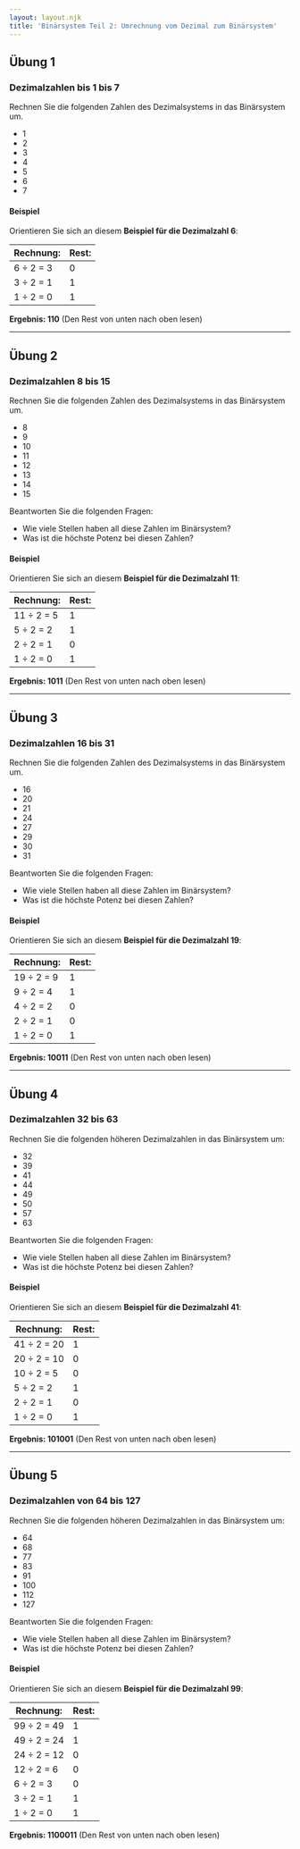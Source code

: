 ```yaml
---
layout: layout.njk
title: 'Binärsystem Teil 2: Umrechnung vom Dezimal zum Binärsystem'
---
```


## Übung 1

### Dezimalzahlen bis 1 bis 7

Rechnen Sie die folgenden Zahlen des Dezimalsystems in das Binärsystem um.

- 1
- 2
- 3
- 4
- 5
- 6
- 7

#### Beispiel

Orientieren Sie sich an diesem **Beispiel für die Dezimalzahl 6**:

| Rechnung: | Rest: |
| --------- | ----- |
| 6 ÷ 2 = 3 | 0     |
| 3 ÷ 2 = 1 | 1     |
| 1 ÷ 2 = 0 | 1     |

**Ergebnis: 110** (Den Rest von unten nach oben lesen)

---

## Übung 2

### Dezimalzahlen 8 bis 15

Rechnen Sie die folgenden Zahlen des Dezimalsystems in das Binärsystem um.

- 8
- 9
- 10
- 11
- 12
- 13
- 14
- 15

Beantworten Sie die folgenden Fragen:

- Wie viele Stellen haben all diese Zahlen im Binärsystem?
- Was ist die höchste Potenz bei diesen Zahlen?

#### Beispiel

Orientieren Sie sich an diesem **Beispiel für die Dezimalzahl 11**:

| Rechnung:  | Rest: |
| ---------- | ----- |
| 11 ÷ 2 = 5 | 1     |
| 5 ÷ 2 = 2  | 1     |
| 2 ÷ 2 = 1  | 0     |
| 1 ÷ 2 = 0  | 1     |

**Ergebnis: 1011** (Den Rest von unten nach oben lesen)

---

## Übung 3

### Dezimalzahlen 16 bis 31

Rechnen Sie die folgenden Zahlen des Dezimalsystems in das Binärsystem um.

- 16
- 20
- 21
- 24
- 27
- 29
- 30
- 31

Beantworten Sie die folgenden Fragen:

- Wie viele Stellen haben all diese Zahlen im Binärsystem?
- Was ist die höchste Potenz bei diesen Zahlen?

#### Beispiel

Orientieren Sie sich an diesem **Beispiel für die Dezimalzahl 19**:

| Rechnung:  | Rest: |
| ---------- | ----- |
| 19 ÷ 2 = 9 | 1     |
| 9 ÷ 2 = 4  | 1     |
| 4 ÷ 2 = 2  | 0     |
| 2 ÷ 2 = 1  | 0     |
| 1 ÷ 2 = 0  | 1     |

**Ergebnis: 10011** (Den Rest von unten nach oben lesen)

---

## Übung 4

### Dezimalzahlen 32 bis 63

Rechnen Sie die folgenden höheren Dezimalzahlen in das Binärsystem um:

- 32
- 39
- 41
- 44
- 49
- 50
- 57
- 63

Beantworten Sie die folgenden Fragen:

- Wie viele Stellen haben all diese Zahlen im Binärsystem?
- Was ist die höchste Potenz bei diesen Zahlen?

#### Beispiel

Orientieren Sie sich an diesem **Beispiel für die Dezimalzahl 41**:

| Rechnung:   | Rest: |
| ----------- | ----- |
| 41 ÷ 2 = 20 | 1     |
| 20 ÷ 2 = 10 | 0     |
| 10 ÷ 2 = 5  | 0     |
| 5 ÷ 2 = 2   | 1     |
| 2 ÷ 2 = 1   | 0     |
| 1 ÷ 2 = 0   | 1     |

**Ergebnis: 101001** (Den Rest von unten nach oben lesen)

---

## Übung 5

### Dezimalzahlen von 64 bis 127

Rechnen Sie die folgenden höheren Dezimalzahlen in das Binärsystem um:

- 64
- 68
- 77
- 83
- 91
- 100
- 112
- 127

Beantworten Sie die folgenden Fragen:

- Wie viele Stellen haben all diese Zahlen im Binärsystem?
- Was ist die höchste Potenz bei diesen Zahlen?

#### Beispiel

Orientieren Sie sich an diesem **Beispiel für die Dezimalzahl 99**:

| Rechnung:   | Rest: |
| ----------- | ----- |
| 99 ÷ 2 = 49 | 1     |
| 49 ÷ 2 = 24 | 1     |
| 24 ÷ 2 = 12 | 0     |
| 12 ÷ 2 = 6  | 0     |
| 6 ÷ 2 = 3   | 0     |
| 3 ÷ 2 = 1   | 1     |
| 1 ÷ 2 = 0   | 1     |

**Ergebnis: 1100011** (Den Rest von unten nach oben lesen)

